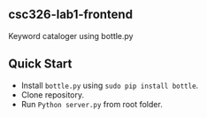 ## csc326-lab1-frontend
Keyword cataloger using bottle.py

## Quick Start
* Install `bottle.py` using `sudo pip install bottle`.
* Clone repository.
* Run `Python server.py` from root folder.
